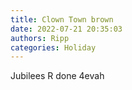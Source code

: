 ```yaml
---
title: Clown Town brown
date: 2022-07-21 20:35:03
authors: Ripp
categories: Holiday
---
```


 Jubilees R done 4evah